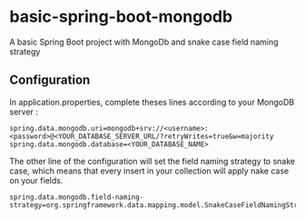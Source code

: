 # basic-spring-boot-mongodb

A basic Spring Boot project with MongoDb and snake case field naming strategy

## Configuration

In application.properties, complete theses lines according to your MongoDB server :

````
spring.data.mongodb.uri=mongodb+srv://<username>:<password>@<YOUR_DATABASE_SERVER_URL/?retryWrites=true&w=majority
spring.data.mongodb.database=<YOUR_DATABASE_NAME>
````

The other line of the configuration will set the field naming strategy to snake case, which means that every insert
in your collection will apply nake case on your fields.

````
spring.data.mongodb.field-naming-strategy=org.springframework.data.mapping.model.SnakeCaseFieldNamingStrategy
````
